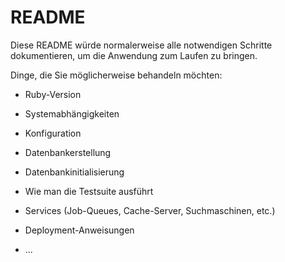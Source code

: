 # README

Diese README würde normalerweise alle notwendigen Schritte dokumentieren, um die
Anwendung zum Laufen zu bringen.

Dinge, die Sie möglicherweise behandeln möchten:

* Ruby-Version

* Systemabhängigkeiten

* Konfiguration

* Datenbankerstellung

* Datenbankinitialisierung

* Wie man die Testsuite ausführt

* Services (Job-Queues, Cache-Server, Suchmaschinen, etc.)

* Deployment-Anweisungen

* ...